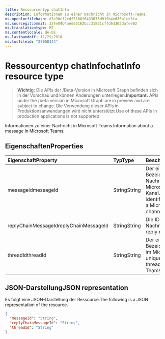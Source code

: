 ```yaml
---
title: Ressourcentyp chatInfo
description: Informationen zu einer Nachricht in Microsoft-Teams.
ms.openlocfilehash: d7e90cf2cdf5180f6483675d919b4e635a1cd5fa
ms.sourcegitcommit: 334e84b4aed63162bcc31831cffd6d363dafee02
ms.translationtype: MT
ms.contentlocale: de-DE
ms.lasthandoff: 11/29/2018
ms.locfileid: "27058144"
---
```

# <a name="chatinfo-resource-type"></a><span data-ttu-id="c7c19-103">Ressourcentyp chatInfo</span><span class="sxs-lookup"><span data-stu-id="c7c19-103">chatInfo resource type</span></span>

> <span data-ttu-id="c7c19-104">**Wichtig:** Die APIs der /Beta-Version in Microsoft Graph befinden sich in der Vorschau und können Änderungen unterliegen.</span><span class="sxs-lookup"><span data-stu-id="c7c19-104">**Important:** APIs under the /beta version in Microsoft Graph are in preview and are subject to change.</span></span> <span data-ttu-id="c7c19-105">Die Verwendung dieser APIs in Produktionsanwendungen wird nicht unterstützt.</span><span class="sxs-lookup"><span data-stu-id="c7c19-105">Use of these APIs in production applications is not supported.</span></span>

<span data-ttu-id="c7c19-106">Informationen zu einer Nachricht in Microsoft-Teams.</span><span class="sxs-lookup"><span data-stu-id="c7c19-106">Information about a message in Microsoft Teams.</span></span>

## <a name="properties"></a><span data-ttu-id="c7c19-107">Eigenschaften</span><span class="sxs-lookup"><span data-stu-id="c7c19-107">Properties</span></span>

| <span data-ttu-id="c7c19-108">Eigenschaft</span><span class="sxs-lookup"><span data-stu-id="c7c19-108">Property</span></span>            | <span data-ttu-id="c7c19-109">Typ</span><span class="sxs-lookup"><span data-stu-id="c7c19-109">Type</span></span>    | <span data-ttu-id="c7c19-110">Beschreibung</span><span class="sxs-lookup"><span data-stu-id="c7c19-110">Description</span></span>|
|:--------------------|:--------|:-----------|
| <span data-ttu-id="c7c19-111">messageId</span><span class="sxs-lookup"><span data-stu-id="c7c19-111">messageId</span></span>           | <span data-ttu-id="c7c19-112">String</span><span class="sxs-lookup"><span data-stu-id="c7c19-112">String</span></span>  | <span data-ttu-id="c7c19-113">Der eindeutige Bezeichner für eine Nachricht in einem Microsoft-Teams Kanal.</span><span class="sxs-lookup"><span data-stu-id="c7c19-113">The unique identifier for a message in a Microsoft Teams channel.</span></span> |
| <span data-ttu-id="c7c19-114">replyChainMessageId</span><span class="sxs-lookup"><span data-stu-id="c7c19-114">replyChainMessageId</span></span> | <span data-ttu-id="c7c19-115">String</span><span class="sxs-lookup"><span data-stu-id="c7c19-115">String</span></span>  | <span data-ttu-id="c7c19-116">Die ID der Antwort-Nachricht.</span><span class="sxs-lookup"><span data-stu-id="c7c19-116">The ID of the reply message.</span></span> |
| <span data-ttu-id="c7c19-117">threadId</span><span class="sxs-lookup"><span data-stu-id="c7c19-117">threadId</span></span>            | <span data-ttu-id="c7c19-118">String</span><span class="sxs-lookup"><span data-stu-id="c7c19-118">String</span></span>  | <span data-ttu-id="c7c19-119">Der eindeutige Bezeichner für ein Thread im Microsoft-Teams.</span><span class="sxs-lookup"><span data-stu-id="c7c19-119">The unique identifier for a thread in Microsoft Teams.</span></span> |

## <a name="json-representation"></a><span data-ttu-id="c7c19-120">JSON-Darstellung</span><span class="sxs-lookup"><span data-stu-id="c7c19-120">JSON representation</span></span>

<span data-ttu-id="c7c19-121">Es folgt eine JSON-Darstellung der Ressource.</span><span class="sxs-lookup"><span data-stu-id="c7c19-121">The following is a JSON representation of the resource.</span></span>

<!-- {
  "blockType": "resource",
  "optionalProperties": [

  ],
  "@odata.type": "microsoft.graph.chatInfo"
}-->
```json
{
  "messageId": "String",
  "replyChainMessageId": "String",
  "threadId": "String"
}
```

<!-- uuid: 8fcb5dbc-d5aa-4681-8e31-b001d5168d79
2015-10-25 14:57:30 UTC -->
<!-- {
  "type": "#page.annotation",
  "description": "chatInfo resource",
  "keywords": "",
  "section": "documentation",
  "tocPath": ""
}-->
